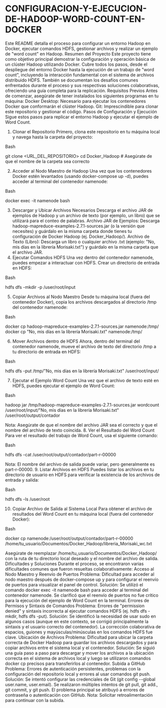 # CONFIGURACION-Y-EJECUCION-DE-HADOOP-WORD-COUNT-EN-DOCKER
Este README detalla el proceso para configurar un entorno Hadoop en Docker, ejecutar comandos HDFS, gestionar archivos y realizar un ejemplo de "word count" en Hadoop.
Resumen del Proyecto
Este proyecto tiene como objetivo principal demostrar la configuración y operación básica de un clúster Hadoop utilizando Docker. Cubre todos los pasos, desde el despliegue del entorno Docker hasta la ejecución de un trabajo de "word count", incluyendo la interacción fundamental con el sistema de archivos distribuido HDFS. También se documentan los desafíos comunes enfrentados durante el proceso y sus respectivas soluciones colaborativas, ofreciendo una guía completa para la replicación.
Requisitos Previos
Antes de comenzar, asegúrate de tener instalados los siguientes programas en tu máquina:
Docker Desktop: Necesario para ejecutar los contenedores Docker que conformarán el clúster Hadoop.
Git: Imprescindible para clonar este repositorio y gestionar el código.
Pasos de Configuración y Ejecución
Sigue estos pasos para replicar el entorno Hadoop y ejecutar el ejemplo de Word Count.
1. Clonar el Repositorio
Primero, clona este repositorio en tu máquina local y navega hasta la carpeta del proyecto:

Bash


git clone <URL_DEL_REPOSITORIO>
cd Docker_Hadoop # Asegúrate de que el nombre de la carpeta sea correcto


2. Acceder al Nodo Maestro de Hadoop
Una vez que los contenedores Docker estén levantados (usando docker-compose up -d), puedes acceder al terminal del contenedor namenode:

Bash


docker exec -it namenode bash


3. Descargar y Ubicar Archivos Necesarios
Descarga el archivo JAR de ejemplos de Hadoop y un archivo de texto (por ejemplo, un libro) que se utilizará para el conteo de palabras.
Archivo JAR de Ejemplos:
Descarga hadoop-mapreduce-examples-2.7.1-sources.jar (o la versión que necesites) y guárdalo en la misma carpeta donde tienes tu configuración de Docker Hadoop (ej. Docker_Hadoop/).
Archivo de Texto (Libro):
Descarga un libro o cualquier archivo .txt (ejemplo: "No, mis días en la librería Morisaki.txt") y guárdalo en la misma carpeta que el archivo JAR.
4. Ejecutar Comandos HDFS
Una vez dentro del contenedor namenode, puedes empezar a interactuar con HDFS.
Crear un directorio de entrada en HDFS:

Bash


hdfs dfs -mkdir -p /user/root/input


5. Copiar Archivos al Nodo Maestro
Desde tu máquina local (fuera del contenedor Docker), copia los archivos descargados al directorio /tmp del contenedor namenode:

Bash


docker cp hadoop-mapreduce-examples-2.7.1-sources.jar namenode:/tmp/
docker cp "No, mis días en la librería Morisaki.txt" namenode:/tmp/


6. Mover Archivos dentro de HDFS
Ahora, dentro del terminal del contenedor namenode, mueve el archivo de texto del directorio /tmp a tu directorio de entrada en HDFS:

Bash


hdfs dfs -put /tmp/"No, mis días en la librería Morisaki.txt" /user/root/input/


7. Ejecutar el Ejemplo Word Count
Una vez que el archivo de texto esté en HDFS, puedes ejecutar el ejemplo de Word Count:

Bash


hadoop jar /tmp/hadoop-mapreduce-examples-2.7.1-sources.jar wordcount /user/root/input/"No, mis días en la librería Morisaki.txt" /user/root/output/contador


Nota: Asegúrate de que el nombre del archivo JAR sea el correcto y que el nombre del archivo de texto coincida.
8. Ver el Resultado del Word Count
Para ver el resultado del trabajo de Word Count, usa el siguiente comando:

Bash


hdfs dfs -cat /user/root/output/contador/part-r-00000


Nota: El nombre del archivo de salida puede variar, pero generalmente es part-r-00000.
9. Listar Archivos en HDFS
Puedes listar los archivos en tu directorio de usuario en HDFS para verificar la existencia de los archivos de entrada y salida:

Bash


hdfs dfs -ls /user/root


10. Copiar Archivo de Salida al Sistema Local
Para obtener el archivo de resultados del Word Count en tu máquina local (fuera del contenedor Docker):

Bash


docker cp namenode:/user/root/output/contador/part-r-00000 /home/tu_usuario/Documentos/Docker_Hadoop/libreria_Morisaki_wc.txt


Asegúrate de reemplazar /home/tu_usuario/Documentos/Docker_Hadoop/ con la ruta de tu directorio local deseado y el nombre del archivo de salida.
Dificultades y Soluciones
Durante el proceso, se encontraron varias dificultades comunes que fueron resueltas colaborativamente:
Acceso al Nodo Maestro y Reenvío de Puertos
Problema: Dificultad para acceder al nodo maestro después de docker-compose up y para configurar el reenvío de puertos para visualizar el panel de control.
Solución: Se utilizó el comando docker exec -it namenode bash para acceder al terminal del contenedor namenode. Se clarificó que el reenvío de puertos no fue crítico para la ejecución del ejemplo de Word Count en la terminal.
Errores de Permisos y Sintaxis de Comandos
Problema: Errores de "permission denied" y sintaxis incorrecta al ejecutar comandos HDFS (ej. hdfs dfs -mkdir, hdfs dfs -put).
Solución: Se identificó la necesidad de usar sudo en algunos casos (aunque en este contexto, se corrigió principalmente la sintaxis y el usuario correcto del contenedor). La corrección colaborativa de espacios, guiones y mayúsculas/minúsculas en los comandos HDFS fue clave.
Ubicación de Archivos
Problema: Dificultad para ubicar la carpeta correcta de Docker Hadoop para guardar los archivos descargados y para copiar archivos entre el sistema local y el contenedor.
Solución: Se siguió una guía paso a paso para descargar y mover los archivos a la ubicación correcta en el sistema de archivos local y luego se utilizaron comandos docker cp precisos para transferirlos al contenedor.
Subida a GitHub
Problema: Errores de autenticación persistentes, problemas con la configuración del repositorio local y errores al usar comandos git push.
Solución: Se intentó configurar las credenciales de Git (git config --global user.name, user.email). Se realizaron múltiples intentos de git pull, git add., git commit, y git push. El problema principal se atribuyó a errores de contraseña o autenticación con GitHub. 
Nota: Solicitar retroalimentación para  continuar con la subida.
